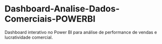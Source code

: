 # Dashboard-Analise-Dados-Comerciais-POWERBI
Dashboard interativo no Power BI para análise de performance de vendas e lucratividade comercial.
